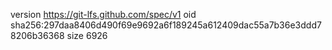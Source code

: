 version https://git-lfs.github.com/spec/v1
oid sha256:297daa8406d490f69e9692a6f189245a612409dac55a7b36e3ddd78206b36368
size 6926

